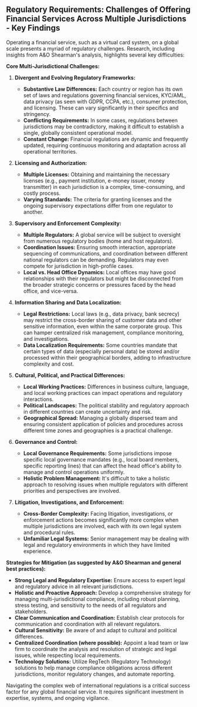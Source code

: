 ## Regulatory Requirements: Challenges of Offering Financial Services Across Multiple Jurisdictions - Key Findings

Operating a financial service, such as a virtual card system, on a global scale presents a myriad of regulatory challenges. Research, including insights from A&O Shearman's analysis, highlights several key difficulties:

**Core Multi-Jurisdictional Challenges:**

1.  **Divergent and Evolving Regulatory Frameworks:**
    *   **Substantive Law Differences:** Each country or region has its own set of laws and regulations governing financial services, KYC/AML, data privacy (as seen with GDPR, CCPA, etc.), consumer protection, and licensing. These can vary significantly in their specifics and stringency.
    *   **Conflicting Requirements:** In some cases, regulations between jurisdictions may be contradictory, making it difficult to establish a single, globally consistent operational model.
    *   **Constant Change:** Financial regulations are dynamic and frequently updated, requiring continuous monitoring and adaptation across all operational territories.

2.  **Licensing and Authorization:**
    *   **Multiple Licenses:** Obtaining and maintaining the necessary licenses (e.g., payment institution, e-money issuer, money transmitter) in each jurisdiction is a complex, time-consuming, and costly process.
    *   **Varying Standards:** The criteria for granting licenses and the ongoing supervisory expectations differ from one regulator to another.

3.  **Supervisory and Enforcement Complexity:**
    *   **Multiple Regulators:** A global service will be subject to oversight from numerous regulatory bodies (home and host regulators).
    *   **Coordination Issues:** Ensuring smooth interaction, appropriate sequencing of communications, and coordination between different national regulators can be demanding. Regulators may even compete for jurisdiction in high-profile cases.
    *   **Local vs. Head Office Dynamics:** Local offices may have good relationships with their regulators but might be disconnected from the broader strategic concerns or pressures faced by the head office, and vice-versa.

4.  **Information Sharing and Data Localization:**
    *   **Legal Restrictions:** Local laws (e.g., data privacy, bank secrecy) may restrict the cross-border sharing of customer data and other sensitive information, even within the same corporate group. This can hamper centralized risk management, compliance monitoring, and investigations.
    *   **Data Localization Requirements:** Some countries mandate that certain types of data (especially personal data) be stored and/or processed within their geographical borders, adding to infrastructure complexity and cost.

5.  **Cultural, Political, and Practical Differences:**
    *   **Local Working Practices:** Differences in business culture, language, and local working practices can impact operations and regulatory interactions.
    *   **Political Landscapes:** The political stability and regulatory approach in different countries can create uncertainty and risk.
    *   **Geographical Spread:** Managing a globally dispersed team and ensuring consistent application of policies and procedures across different time zones and geographies is a practical challenge.

6.  **Governance and Control:**
    *   **Local Governance Requirements:** Some jurisdictions impose specific local governance mandates (e.g., local board members, specific reporting lines) that can affect the head office's ability to manage and control operations uniformly.
    *   **Holistic Problem Management:** It's difficult to take a holistic approach to resolving issues when multiple regulators with different priorities and perspectives are involved.

7.  **Litigation, Investigations, and Enforcement:**
    *   **Cross-Border Complexity:** Facing litigation, investigations, or enforcement actions becomes significantly more complex when multiple jurisdictions are involved, each with its own legal system and procedural rules.
    *   **Unfamiliar Legal Systems:** Senior management may be dealing with legal and regulatory environments in which they have limited experience.

**Strategies for Mitigation (as suggested by A&O Shearman and general best practices):**

*   **Strong Legal and Regulatory Expertise:** Ensure access to expert legal and regulatory advice in all relevant jurisdictions.
*   **Holistic and Proactive Approach:** Develop a comprehensive strategy for managing multi-jurisdictional compliance, including robust planning, stress testing, and sensitivity to the needs of all regulators and stakeholders.
*   **Clear Communication and Coordination:** Establish clear protocols for communication and coordination with all relevant regulators.
*   **Cultural Sensitivity:** Be aware of and adapt to cultural and political differences.
*   **Centralized Coordination (where possible):** Appoint a lead team or law firm to coordinate the analysis and resolution of strategic and legal issues, while respecting local requirements.
*   **Technology Solutions:** Utilize RegTech (Regulatory Technology) solutions to help manage compliance obligations across different jurisdictions, monitor regulatory changes, and automate reporting.

Navigating the complex web of international regulations is a critical success factor for any global financial service. It requires significant investment in expertise, systems, and ongoing vigilance.
